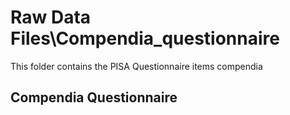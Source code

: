 # Raw Data Files\Compendia_questionnaire
This folder contains the PISA Questionnaire items compendia 

## Compendia Questionnaire

